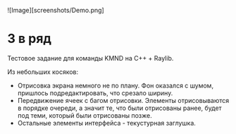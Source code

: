 ![Image][screenshots/Demo.png]

# 3 в ряд
Тестовое задание для команды KMND на C++ + Raylib.

Из небольших косяков:
* Отрисовка экрана немного не по плану. Фон оказался с шумом, пришлось подредактировать, что срезало ширину.
* Передвижение ячеек с багом отрисовки. Элементы отрисовываются в порядке очереди, а значит те, что были отрисованы ранее, будет под теми, который были отрисованы позже.
* Остальные элементы интерфейса - текустурная заглушка.
